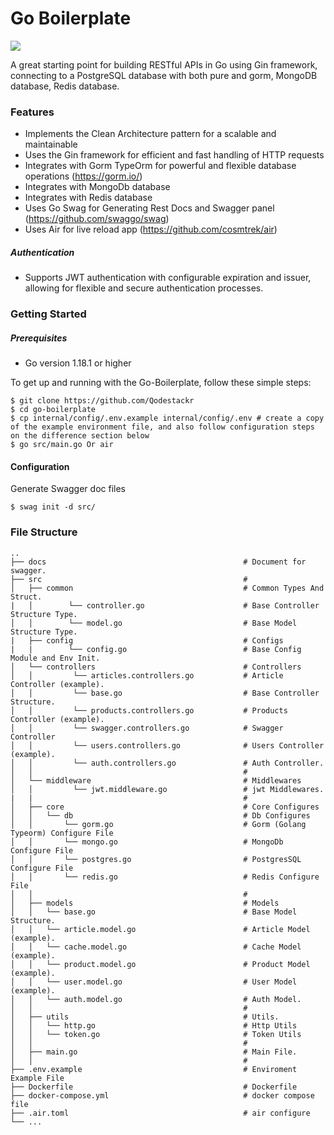 # Go Boilerplate
![](logo.png)

A great starting point for building RESTful APIs in Go using Gin framework, connecting to a PostgreSQL database with both pure and gorm, MongoDB database, Redis database.

### Features

-   Implements the Clean Architecture pattern for a scalable and maintainable
-   Uses the Gin framework for efficient and fast handling of HTTP requests
-   Integrates with Gorm TypeOrm for powerful and flexible database operations (https://gorm.io/)
-   Integrates with MongoDb database
-   Integrates with Redis database
-   Uses Go Swag for Generating Rest Docs and Swagger panel (https://github.com/swaggo/swag)  
-   Uses Air for live reload app (https://github.com/cosmtrek/air)

##### Authentication

-   Supports JWT authentication with configurable expiration and issuer, allowing for flexible and secure authentication processes.

### Getting Started

##### Prerequisites

-   Go version 1.18.1 or higher

To get up and running with the Go-Boilerplate, follow these simple steps:

```
$ git clone https://github.com/Qodestackr
$ cd go-boilerplate
$ cp internal/config/.env.example internal/config/.env # create a copy of the example environment file, and also follow configuration steps on the difference section below
$ go src/main.go Or air
```

#### Configuration
Generate Swagger doc files
```
$ swag init -d src/
```
### File Structure
    ..
    ├── docs                                            # Document for swagger.
    ├── src                                             # 
    │   ├── common                                      # Common Types And Struct.
    |   │        └── controller.go                      # Base Controller Structure Type.
    │   │        └── model.go                           # Base Model Structure Type.
    |   ├── config                                      # Configs
    |   |        └── config.go                          # Base Config Module and Env Init.
    │   └── controllers                                 # Controllers
    │   │         └── articles.controllers.go           # Article Controller (example).
    │   │         └── base.go                           # Base Controller Structure.
    │   │         └── products.controllers.go           # Products Controller (example).
    │   │         └── swagger.controllers.go            # Swagger Controller
    │   │         └── users.controllers.go              # Users Controller (example).
    │   │         └── auth.controllers.go               # Auth Controller.
    │   │                                               #
    │   └── middleware                                  # Middlewares
    │   │         └── jwt.middleware.go                 # jwt Middlewares.
    |   |                                               #
    │   ├── core                                        # Core Configures
    │   │   └── db                                      # Db Configures 
    │   │       └── gorm.go                             # Gorm (Golang Typeorm) Configure File 
    │   │       └── mongo.go                            # MongoDb Configure File
    │   │       └── postgres.go                         # PostgresSQL Configure File
    │   │       └── redis.go                            # Redis Configure File
    │   │                                               #
    │   ├── models                                      # Models
    │   │   └── base.go                                 # Base Model Structure.
    │   │   └── article.model.go                        # Article Model (example).
    │   │   └── cache.model.go                          # Cache Model (example).
    │   │   └── product.model.go                        # Product Model (example).
    │   │   └── user.model.go                           # User Model (example).
    │   │   └── auth.model.go                           # Auth Model.
    │   │                                               #
    │   ├── utils                                       # Utils.
    │   │   └── http.go                                 # Http Utils
    │   │   └── token.go                                # Token Utils
    │   │                                               #
    │   ├── main.go                                     # Main File.
    │   │                                               #
    ├── .env.example                                    # Enviroment Example File
    ├── Dockerfile                                      # Dockerfile
    ├── docker-compose.yml                              # docker compose file
    ├── .air.toml                                       # air configure
    └── ...